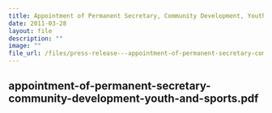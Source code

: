 ```yaml
---
title: Appointment of Permanent Secretary, Community Development, Youth and Sports
date: 2011-03-28
layout: file
description: ""
image: ""
file_url: /files/press-release---appointment-of-permanent-secretary-community-development-youth-and-sports.pdf
---
```

appointment-of-permanent-secretary-community-development-youth-and-sports.pdf
---